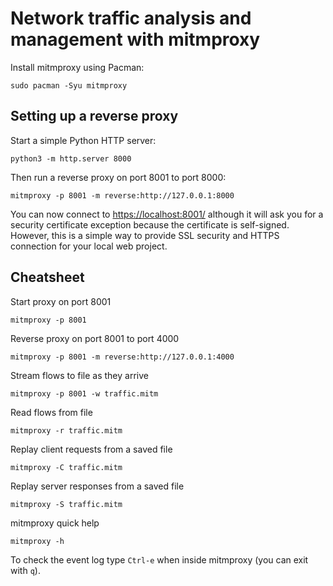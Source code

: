 # Network traffic analysis and management with mitmproxy

Install mitmproxy using Pacman:
```
sudo pacman -Syu mitmproxy
```

## Setting up a reverse proxy

Start a simple Python HTTP server:
```
python3 -m http.server 8000
```

Then run a reverse proxy on port 8001 to port 8000:
```
mitmproxy -p 8001 -m reverse:http://127.0.0.1:8000 	
```

You can now connect to <https://localhost:8001/> although it will ask you for a security certificate exception because the certificate is self-signed. However, this is a simple way to provide SSL security and HTTPS connection for your local web project.

## Cheatsheet

Start proxy on port 8001
```
mitmproxy -p 8001 	
```

Reverse proxy on port 8001 to port 4000
```
mitmproxy -p 8001 -m reverse:http://127.0.0.1:4000 	
```

Stream flows to file as they arrive
```
mitmproxy -p 8001 -w traffic.mitm 	
```

Read flows from file
```
mitmproxy -r traffic.mitm 	
```

Replay client requests from a saved file
```
mitmproxy -C traffic.mitm 	
```

Replay server responses from a saved file
```
mitmproxy -S traffic.mitm 	
```

mitmproxy quick help
```
mitmproxy -h 	
```

To check the event log type `Ctrl-e` when inside mitmproxy (you can exit with `q`).

